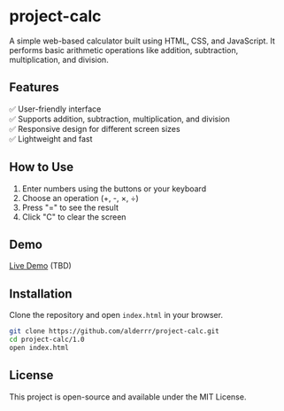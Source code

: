 # project-calc

A simple web-based calculator built using HTML, CSS, and JavaScript. It performs basic arithmetic operations like addition, subtraction, multiplication, and division.

## Features

✅ User-friendly interface  
✅ Supports addition, subtraction, multiplication, and division  
✅ Responsive design for different screen sizes  
✅ Lightweight and fast

## How to Use

1. Enter numbers using the buttons or your keyboard
2. Choose an operation (+, -, ×, ÷)
3. Press "=" to see the result
4. Click "C" to clear the screen

## Demo

[Live Demo](#) (TBD)

## Installation

Clone the repository and open `index.html` in your browser.

```sh
git clone https://github.com/alderrr/project-calc.git
cd project-calc/1.0
open index.html
```

## License

This project is open-source and available under the MIT License.
